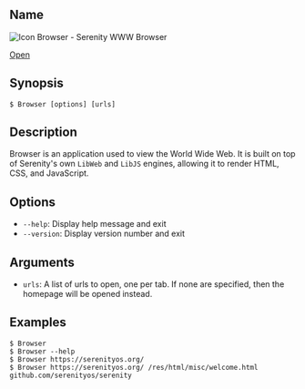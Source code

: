 ## Name

![Icon](/res/icons/16x16/app-browser.png) Browser - Serenity WWW Browser

[Open](file:///bin/Browser)

## Synopsis

```**sh
$ Browser [options] [urls]
```

## Description

Browser is an application used to view the World Wide Web. It is built on top of Serenity's own `LibWeb` and `LibJS` engines, allowing it to render HTML, CSS, and JavaScript.

## Options

* `--help`: Display help message and exit
* `--version`: Display version number and exit

## Arguments

* `urls`: A list of urls to open, one per tab. If none are specified, then the homepage will be opened instead.

## Examples

```**sh
$ Browser
$ Browser --help
$ Browser https://serenityos.org/
$ Browser https://serenityos.org/ /res/html/misc/welcome.html github.com/serenityos/serenity
```
